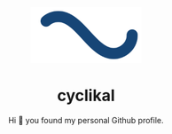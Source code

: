 <div align="center">
  <a href="https://github.com/cyclikal94">
    <picture>
      <source media="(prefers-color-scheme: dark)" srcset="https://raw.githubusercontent.com/cyclikal94/cyclikal94/refs/heads/main/infinite-spinner-light.svg">
      <source media="(prefers-color-scheme: light)" srcset="https://raw.githubusercontent.com/cyclikal94/cyclikal94/refs/heads/main/infinite-spinner-dark.svg">
      <img src="https://raw.githubusercontent.com/cyclikal94/cyclikal94/refs/heads/main/infinite-spinner.svg" width="200" />
    </picture>
  </a>
  <h1>
    cyclikal
  </h1>
  <p>
    Hi 👋 you found my personal Github profile.
  </p>
</div>

<!--
**cyclikal94/cyclikal94** is a ✨ _special_ ✨ repository because its `README.md` (this file) appears on your GitHub profile.

Here are some ideas to get you started:

- 🔭 I’m currently working on ...
- 🌱 I’m currently learning ...
- 👯 I’m looking to collaborate on ...
- 🤔 I’m looking for help with ...
- 💬 Ask me about ...
- 📫 How to reach me: ...
- 😄 Pronouns: ...
- ⚡ Fun fact: ...
-->
